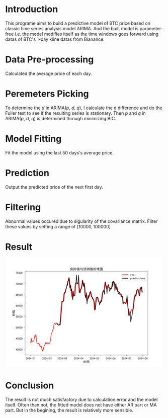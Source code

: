 # Introduction
This programe aims to build a predictive model of BTC price based on classic time series analysis model ARIMA. And the built model is parameter-free i.e. the model modifies itself as the time windows goes forward using datas of BTC's 1-day kline datas from Bianance.
# Data Pre-processing
Calculated the average price of each day.
# Peremeters Picking
To determine the $d$ in ARIMA($p$, $d$, $q$), I calculate the d difference and do the Fuller test to see if the resulting series is stationary. Then $p$ and $q$ in ARIMA($p$, $d$, $q$) is determined through minimizing BIC.
# Model Fitting
Fit the model using the last 50 days's average price.
# Prediction
Output the predicted price of the next first day.
# Filtering
Abnormal values occured due to sigularity of the covariance matrix. Filter these values by setting a range of $[10000, 100000]$ 
# Result
![](./Figure_1.svg)
# Conclusion
The result is not much satisfactory due to calculation error and the model itself. Often than not, the fitted model does not have either AR part or MA part. But in the begining, the result is relatively more sensible.
